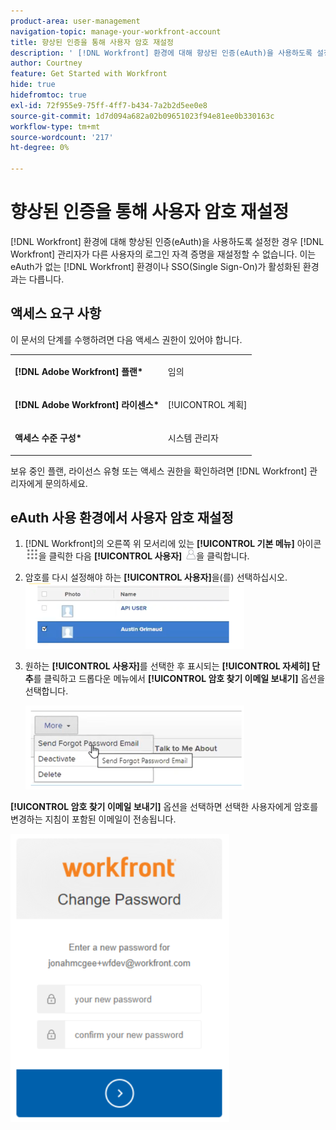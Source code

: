 ```yaml
---
product-area: user-management
navigation-topic: manage-your-workfront-account
title: 향상된 인증을 통해 사용자 암호 재설정
description: ' [!DNL Workfront] 환경에 대해 향상된 인증(eAuth)을 사용하도록 설정하면  [!DNL Workfront] 관리자가 다른 사용자의 로그인 자격 증명을 다시 설정할 수 없습니다. 이는 eAuth가 없는  [!DNL Workfront] 환경이나 SSO(Single Sign-On)가 활성화된 환경과 다릅니다.'
author: Courtney
feature: Get Started with Workfront
hide: true
hidefromtoc: true
exl-id: 72f955e9-75ff-4ff7-b434-7a2b2d5ee0e8
source-git-commit: 1d7d094a682a02b09651023f94e81ee0b330163c
workflow-type: tm+mt
source-wordcount: '217'
ht-degree: 0%

---
```


# 향상된 인증을 통해 사용자 암호 재설정

<!--This article has been hidden by request-->

[!DNL Workfront] 환경에 대해 향상된 인증(eAuth)을 사용하도록 설정한 경우 [!DNL Workfront] 관리자가 다른 사용자의 로그인 자격 증명을 재설정할 수 없습니다. 이는 eAuth가 없는 [!DNL Workfront] 환경이나 SSO(Single Sign-On)가 활성화된 환경과는 다릅니다.

## 액세스 요구 사항

이 문서의 단계를 수행하려면 다음 액세스 권한이 있어야 합니다.

<table style="table-layout:auto"> 
 <col> 
 <col> 
 <tbody> 
  <tr> 
   <td role="rowheader"><strong>[!DNL Adobe Workfront] 플랜*</strong></td> 
   <td> <p> 임의</p> </td> 
  </tr> 
  <tr> 
   <td role="rowheader"><strong>[!DNL Adobe Workfront] 라이센스*</strong></td> 
   <td> <p>[!UICONTROL 계획]</p> </td> 
  </tr> 
  <tr> 
   <td role="rowheader"><strong>액세스 수준 구성*</strong></td> 
   <td> <p>시스템 관리자 </p> </td> 
  </tr> 
 </tbody> 
</table>

보유 중인 플랜, 라이선스 유형 또는 액세스 권한을 확인하려면 [!DNL Workfront] 관리자에게 문의하세요.

## eAuth 사용 환경에서 사용자 암호 재설정

1. [!DNL Workfront]의 오른쪽 위 모서리에 있는 **[!UICONTROL 기본 메뉴]** 아이콘 ![기본 메뉴 아이콘](assets/main-menu-icon.png)을 클릭한 다음 **[!UICONTROL 사용자]** ![사용자 아이콘](assets/users-icon-in-main-menu.png)을 클릭합니다.



1. 암호를 다시 설정해야 하는 **[!UICONTROL 사용자]**&#x200B;을(를) 선택하십시오.
   ![사용자 선택](assets/100520classicnweselectuser-350x105.png)

1. 원하는 **[!UICONTROL 사용자]**&#x200B;를 선택한 후 표시되는 **[!UICONTROL 자세히] 단추**&#x200B;를 클릭하고 드롭다운 메뉴에서 **[!UICONTROL 암호 찾기 이메일 보내기]** 옵션을 선택합니다.

   ![암호 찾기 이메일 보내기](assets/100520classicnwesendemail-350x134.png)

**[!UICONTROL 암호 찾기 이메일 보내기]** 옵션을 선택하면 선택한 사용자에게 암호를 변경하는 지침이 포함된 이메일이 전송됩니다.

![전자 메일 재설정](assets/pwresetemail-resized-350x461.png)
